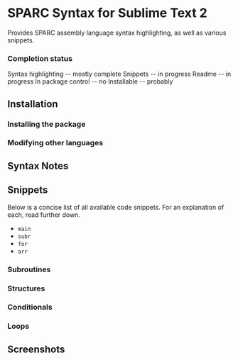 # SPARC Syntax for Sublime Text 2
Provides SPARC assembly language syntax highlighting, as well as various snippets.

### Completion status
Syntax highlighting -- mostly complete
Snippets 			-- in progress
Readme 				-- in progress
In package control  -- no
Installable         -- probably


## Installation
### Installing the package
### Modifying other languages

## Syntax Notes

## Snippets
Below is a concise list of all available code snippets. For an explanation of each, read further down.

- `main`
- `subr`
- `for`
- `arr`

### Subroutines
### Structures
### Conditionals
### Loops

## Screenshots
